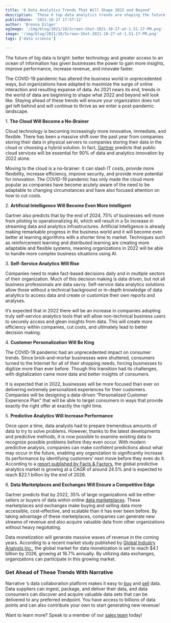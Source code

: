 ```yaml
---
title: '6 Data Analytics Trends That Will Shape 2022 and Beyond'
description: 'These 6 top data analytics trends are shaping the future of data in 2022 and beyond. Stay ahead of these data trends to ensure your organization continues to thrive in a post-pandemic landscape. '
publishDate: '2021-10-27 17:57:12'
author: 'Brenna Dilger'
ogImage: '/img/blog/2021/10/Screen-Shot-2021-10-27-at-1.51.17-PM.png'
image: '/img/blog/2021/10/Screen-Shot-2021-10-27-at-1.51.17-PM.png'
tags: ['data science']

---
```

The future of big data is bright: better technology and greater access to an ocean of information has given businesses the power to gain more insights, improve performance, increase revenue, and innovate faster.

The COVID-19 pandemic has altered the business world in unprecedented ways, but organizations have adapted to maximize the surge of online interaction and resulting expanse of data. As 2021 nears its end, trends in the world of data are beginning to shape what 2022 and beyond will look like. Staying ahead of these trends will ensure your organization does not get left behind and will continue to thrive as we enter a post-pandemic landscape.

1. **The Cloud Will Become a No-Brainer**

Cloud technology is becoming increasingly more innovative, immediate, and flexible. There has been a massive shift over the past year from companies storing their data in physical servers to companies storing their data in the cloud or choosing a hybrid solution. In fact, [Gartner](https://www.gartner.com/smarterwithgartner/gartner-top-10-trends-in-data-and-analytics-for-2020/) predicts that public cloud services will be essential for 90% of data and analytics innovation by 2022 alone.

Moving to the cloud is a no-brainer: it can slash IT costs, provide more flexibility, increase efficiency, improve security, and provide more potential for innovation. The COVID-19 pandemic has only made the cloud more popular as companies have become acutely aware of the need to be adaptable to changing circumstances and have also focused attention on how to cut costs.

2. **Artificial Intelligence Will Become Even More Intelligent**

Gartner also predicts that by the end of 2024, 75% of businesses will move from piloting to operationalizing AI, which will result in a 5x increase in streaming data and analytics infrastructures. Artificial Intelligence is already making remarkable progress in the business world and it will become even better at learning algorithms with a shorter time to market. Techniques such as reinforcement learning and distributed learning are creating more adaptable and flexible systems, meaning organizations in 2022 will be able to handle more complex business situations using AI.

3. **Self-Service Analytics Will Rise**

Companies need to make fact-based decisions daily and in multiple sectors of their organization. Much of this decision making is data driven, but not all business professionals are data savvy. Self-service data analytics solutions allow those without a technical background or in-depth knowledge of data analytics to access data and create or customize their own reports and analyses.

It’s expected that in 2022 there will be an increase in companies adopting truly self-service analytics tools that will allow non-technical business users to securely access and glean insights from data. This will create more efficiency within companies, cut costs, and ultimately lead to better decision making.

4. **Customer Personalization Will Be King**

The COVID-19 pandemic had an unprecedented impact on consumer trends. Since brick-and-mortar businesses were shuttered, consumers turned to the Internet for all of their shopping needs, forcing businesses to digitize more than ever before. Though this transition had its challenges, with digitalization came more data and better insights of consumers.

It is expected that in 2022, businesses will be more focused than ever on delivering extremely personalized experiences for their customers. Companies will be designing a data-driven “Personalized Customer Experience Plan” that will be able to target consumers in ways that provide exactly the right offer at exactly the right time.

5. **Predictive Analytics Will Increase Performance**

Once upon a time, data analysts had to prepare tremendous amounts of data to try to solve problems. However, thanks to the latest developments and predictive methods, it is now possible to examine existing data to recognize possible problems before they even occur. With modern predictive analysis, companies can make confident predictions about what may occur in the future, enabling any organization to significantly increase its performance by identifying customers’ next move before they even do it. According to a [report published by Facts & Factors](https://www.fnfresearch.com/news/global-predictive-analytics-market), the global predictive analytics market is growing at a CAGR of around 24.5% and is expected to reach $22.1 billion by the end of 2026.

6. **Data Marketplaces and Exchanges Will Ensure a Competitive Edge**

Gartner predicts that by 2022, 35% of large organizations will be either sellers or buyers of data within online [data marketplaces](https://blog.narrative.io/what-is-a-data-exchange). These marketplaces and exchanges make buying and selling data more accessible, cost-effective, and scalable than it has ever been before. By taking advantage of these marketplaces, companies can generate new streams of revenue and also acquire valuable data from other organizations without heavy negotiating.

Data monetization will generate massive waves of revenue in the coming years. According to a recent market study published by [Global Industry Analysts Inc.](https://www.prnewswire.com/news-releases/valued-to-be-4-1-billion-by-2026--data-monetization-slated-for-robust-growth-worldwide-301392899.html), the global market for data monetization is set to reach $4.1 billion by 2026, growing at 16.7% annually. By utilizing data exchanges, organizations can participate in this growing market.

### Get Ahead of These Trends With Narrative

Narrative ’s data collaboration platform makes it easy to [buy](https://www.narrative.io/acquire) and [sell](https://www.narrative.io/distribute) data. Data suppliers can ingest, package, and deliver their data, and data consumers can discover and acquire valuable data sets that can be delivered to any preferred endpoint. You have access to billions of data points and can also contribute your own to start generating new revenue!

Want to learn more? Speak to a member of our [sales team](/contact?hsCtaTracking=3cc18a2d-34ee-48ae-8dc5-f0accaa8ada4%7C6b8edba4-0356-4ffa-8e48-de5ce3d8fb0e) today!
